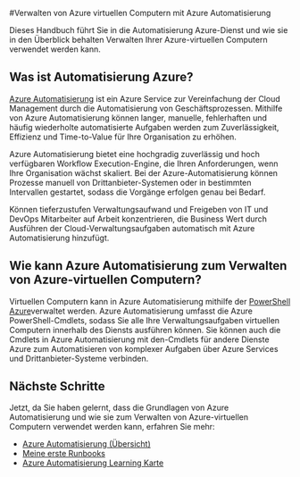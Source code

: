 <properties
    pageTitle="Verwalten von virtuellen Computern mit Azure Automatisierung | Microsoft Azure"
    description="Erfahren Sie, wie der Dienst Azure Automatisierung zur Azure-virtuellen Computern bei verwalten."
    services="virtual-machines-windows, automation"
    documentationCenter=""
    authors="jodoglevy"
    manager="timlt"
    editor=""/>

<tags
    ms.service="virtual-machines-windows"
    ms.workload="infrastructure-services"
    ms.tgt_pltfrm="na"
    ms.devlang="na"
    ms.topic="article"
    ms.date="04/19/2016"
    ms.author="jolevy"/>



#<a name="managing-azure-virtual-machines-using-azure-automation"></a>Verwalten von Azure virtuellen Computern mit Azure Automatisierung

Dieses Handbuch führt Sie in die Automatisierung Azure-Dienst und wie sie in den Überblick behalten Verwalten Ihrer Azure-virtuellen Computern verwendet werden kann.


## <a name="what-is-azure-automation"></a>Was ist Automatisierung Azure?

[Azure Automatisierung](https://azure.microsoft.com/services/automation/) ist ein Azure Service zur Vereinfachung der Cloud Management durch die Automatisierung von Geschäftsprozessen. Mithilfe von Azure Automatisierung können langer, manuelle, fehlerhaften und häufig wiederholte automatisierte Aufgaben werden zum Zuverlässigkeit, Effizienz und Time-to-Value für Ihre Organisation zu erhöhen.

Azure Automatisierung bietet eine hochgradig zuverlässig und hoch verfügbaren Workflow Execution-Engine, die Ihren Anforderungen, wenn Ihre Organisation wächst skaliert. Bei der Azure-Automatisierung können Prozesse manuell von Drittanbieter-Systemen oder in bestimmten Intervallen gestartet, sodass die Vorgänge erfolgen genau bei Bedarf.

Können tieferzustufen Verwaltungsaufwand und Freigeben von IT und DevOps Mitarbeiter auf Arbeit konzentrieren, die Business Wert durch Ausführen der Cloud-Verwaltungsaufgaben automatisch mit Azure Automatisierung hinzufügt.


## <a name="how-can-azure-automation-help-manage-azure-virtual-machines"></a>Wie kann Azure Automatisierung zum Verwalten von Azure-virtuellen Computern?

Virtuellen Computern kann in Azure Automatisierung mithilfe der [PowerShell Azure](https://msdn.microsoft.com/library/azure/jj156055.aspx)verwaltet werden. Azure Automatisierung umfasst die Azure PowerShell-Cmdlets, sodass Sie alle Ihre Verwaltungsaufgaben virtuellen Computern innerhalb des Diensts ausführen können. Sie können auch die Cmdlets in Azure Automatisierung mit den-Cmdlets für andere Dienste Azure zum Automatisieren von komplexer Aufgaben über Azure Services und Drittanbieter-Systeme verbinden.


## <a name="next-steps"></a>Nächste Schritte

Jetzt, da Sie haben gelernt, dass die Grundlagen von Azure Automatisierung und wie sie zum Verwalten von Azure-virtuellen Computern verwendet werden kann, erfahren Sie mehr:

- [Azure Automatisierung (Übersicht)](../automation/automation-intro.md)
- [Meine erste Runbooks](../automation/automation-first-runbook-graphical.md)
- [Azure Automatisierung Learning Karte](https://azure.microsoft.com/documentation/learning-paths/automation/)
